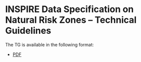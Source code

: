 # INSPIRE Data Specification on Natural Risk Zones – Technical Guidelines

The TG is available in the following format:
* [PDF](dataspecification_nz.pdf)
